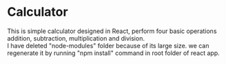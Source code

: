 # Calculator
This is simple calculator designed in React, perform four basic operations addition, subtraction, multiplication and division. <br>
I have deleted "node-modules" folder because of its large size. we can regenerate it by running "npm install" command in root folder of react app.
